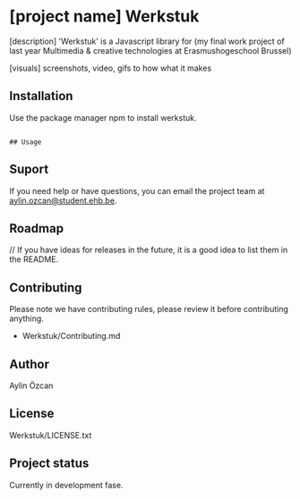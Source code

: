 # [project name] Werkstuk

[description] 'Werkstuk' is a Javascript library for (my final work project of last year Multimedia & creative technologies at Erasmushogeschool Brussel)

[visuals] screenshots, video, gifs to how what it makes 

## Installation

Use the package manager npm to install werkstuk.

``` npm install werkstuk

## Usage

```

## Suport

If you need help or have questions, you can email the project team at aylin.ozcan@student.ehb.be.

## Roadmap

// If you have ideas for releases in the future, it is a good idea to list them in the README.

## Contributing

Please note we have contributing rules, please review it before contributing anything.

- Werkstuk/Contributing.md


## Author

Aylin Özcan

## License

Werkstuk/LICENSE.txt

## Project status

Currently in development fase.
